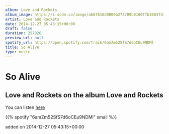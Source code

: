 ```yaml
---
album: Love and Rockets
album_image: https://i.scdn.co/image/ab67616d0000b273709b0160ffb36037d1005ed2
artist: Love and Rockets
date: 2014-12-27 05:43:15+00:00
draft: false
duration: 257826
preview_url: null
spotify_url: https://open.spotify.com/track/6amZm52SfS7d6oCEu9NDMl
title: So Alive
type: music
---
```



# So Alive

## Love and Rockets on the album Love and Rockets

You can listen [here](https://open.spotify.com/track/6amZm52SfS7d6oCEu9NDMl)

{{% spotify "6amZm52SfS7d6oCEu9NDMl" small %}}

added on 2014-12-27 05:43:15+00:00